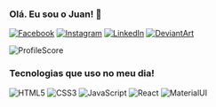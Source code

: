 ### Olá. Eu sou o Juan! 👋

[![Facebook](https://img.shields.io/badge/Facebook-1877F2?style=for-the-badge&logo=facebook&logoColor=white)](https://www.facebook.com/kapthos)
[![Instagram](https://img.shields.io/badge/Instagram-E4405F?style=for-the-badge&logo=instagram&logoColor=white)](https://www.instagram.com/juantorterolo/)
[![LinkedIn](https://img.shields.io/badge/LinkedIn-0077B5?style=for-the-badge&logo=linkedin&logoColor=white)](https://www.linkedin.com/in/juantorterolo/)
[![DeviantArt](https://img.shields.io/badge/DeviantArt-05CC47?style=for-the-badge&logo=deviantart&logoColor=white)](https://www.deviantart.com/kapthos/gallery/all)

![ProfileScore](https://github-readme-stats.vercel.app/api?username=kapthos&theme=gotham)

### Tecnologias que uso no meu dia!

![HTML5](https://img.shields.io/badge/HTML5-E34F26?style=for-the-badge&logo=html5&logoColor=white)
![CSS3](https://img.shields.io/badge/CSS3-1572B6?style=for-the-badge&logo=css3&logoColor=white)
![JavaScript](https://img.shields.io/badge/JavaScript-F7DF1E?style=for-the-badge&logo=javascript&logoColor=black)
![React](https://img.shields.io/badge/React-20232A?style=for-the-badge&logo=react&logoColor=B1DAFB)
![MaterialUI](https://img.shields.io/badge/Material--UI-0081CB?style=for-the-badge&logo=material-ui&logoColor=white)
